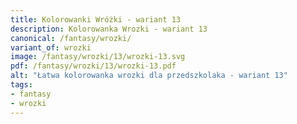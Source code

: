 ```yaml
---
title: Kolorowanki Wróżki - wariant 13
description: Kolorowanka Wrozki - wariant 13
canonical: /fantasy/wrozki/
variant_of: wrozki
image: /fantasy/wrozki/13/wrozki-13.svg
pdf: /fantasy/wrozki/13/wrozki-13.pdf
alt: "Łatwa kolorowanka wrozki dla przedszkolaka - wariant 13"
tags:
- fantasy
- wrozki
---
```

